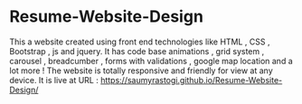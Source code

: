 # Resume-Website-Design

This a website created using front end technologies like HTML , CSS , Bootstrap , js and jquery.
It has code base animations , grid system , carousel , breadcumber , forms with validations , google map location and a lot more !
The website is totally responsive and friendly for view at any device.
It is live at URL : https://saumyrastogi.github.io/Resume-Website-Design/
